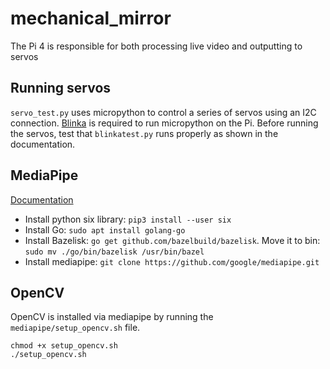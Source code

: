 # mechanical_mirror
The Pi 4 is responsible for both processing live video and outputting to servos

## Running servos
`servo_test.py` uses micropython to control a series of servos using an I2C connection. [Blinka](https://learn.adafruit.com/circuitpython-on-raspberrypi-linux/installing-circuitpython-on-raspberry-pi) is required to run micropython on the Pi. Before running the servos, test that `blinkatest.py` runs properly as shown in the documentation. 

## MediaPipe 
[Documentation](https://developers.google.com/mediapipe/framework/getting_started/install)
* Install python six library: `pip3 install --user six`
* Install Go: `sudo apt install golang-go`
* Install Bazelisk: `go get github.com/bazelbuild/bazelisk`. Move it to bin: `sudo mv ./go/bin/bazelisk /usr/bin/bazel`
* Install mediapipe: `git clone https://github.com/google/mediapipe.git`



## OpenCV
OpenCV is installed via mediapipe by running the `mediapipe/setup_opencv.sh` file. 
  ```console
  chmod +x setup_opencv.sh
  ./setup_opencv.sh
  ```










